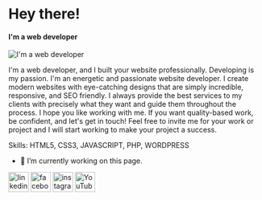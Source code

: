 # Hey there!
#### I'm a web developer
![I'm a web developer](https://scontent.fdac148-1.fna.fbcdn.net/v/t39.30808-6/366371187_101528059716012_1818275371250047127_n.jpg?_nc_cat=111&ccb=1-7&_nc_sid=52f669&_nc_ohc=jNgcrI7BhdcAX-maujI&_nc_ht=scontent.fdac148-1.fna&oh=00_AfCKoQHSfMytxDVsK1N9Kz86nBb-Tp7kgTfMzsPaumL7bw&oe=6528DAA1)

I'm a web developer, and I built your website professionally. Developing is my passion. I'm an energetic and passionate website developer. I create modern websites with eye-catching designs that are simply incredible, responsive, and SEO friendly. I always provide the best services to my clients with precisely what they want and guide them throughout the process. I hope you like working with me. If you want quality-based work, be confident, and let's get in touch! Feel free to invite me for your work or project and I will start working to make your project a success.

Skills: HTML5, CSS3, JAVASCRIPT, PHP, WORDPRESS

- 🔭 I’m currently working on this page. 


[<img src='https://cdn.jsdelivr.net/npm/simple-icons@3.0.1/icons/linkedin.svg' alt='linkedin' height='40'>](https://www.linkedin.com/in/https://www.linkedin.com/in/ent-mukhles//)  [<img src='https://cdn.jsdelivr.net/npm/simple-icons@3.0.1/icons/facebook.svg' alt='facebook' height='40'>](https://www.facebook.com/https://www.facebook.com/ent.mukhlesur.rahman)  [<img src='https://cdn.jsdelivr.net/npm/simple-icons@3.0.1/icons/instagram.svg' alt='instagram' height='40'>](https://www.instagram.com/https://www.instagram.com/ent_mukhles//)  [<img src='https://cdn.jsdelivr.net/npm/simple-icons@3.0.1/icons/youtube.svg' alt='YouTube' height='40'>](https://www.youtube.com/channel/https://www.youtube.com/channel/UCvJxqdVKfBS0mBSSWmGYPoA)  

